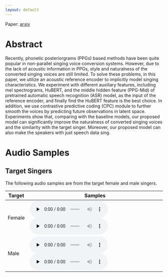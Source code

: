 ```yaml
---
layout: default
---
```


<!-- <h1 align='center'><font size='10'> TOWARDS HIGH-FIDELITY SINGING VOICE CONVERSION WITH ACOUSTICREFERENCE AND CONTRASTIVE PREDICTIVE CODING </font></h1>

<center>Zhonghao Li, Benlai Tang, Xiang Yin, Yuan Wan, Ling Xu, Chen Shen, Zejun Ma</center>
 -->
Paper: [arxiv](https://arxiv.org/abs/2010.14804)

# Abstract

Recently, phonetic posteriorgrams (PPGs) based methods have been quite popular in non-parallel singing voice conversion systems. However, due to the lack of acoustic information in PPGs,  style and naturalness of the converted singing voices are still limited. To
solve these problems, in this paper, we utilize an acoustic reference encoder to implicitly model singing characteristics. We experiment with different auxiliary features, including mel spectrograms, HuBERT, and the middle hidden feature (PPG-Mid) of pretrained automatic speech recognition (ASR) model, as the input of the reference encoder, and finally find the HuBERT feature is the best choice. In addition, we use contrastive predictive coding (CPC) module to further smooth the voices by predicting future observations in latent space. Experiments show that, comparing with the baseline models, our proposed model can significantly improve the naturalness of converted singing voices and the similarity with the target singer. Moreover, our proposed model can also make the speakers with just speech data sing. 

# Audio Samples
## Target Singers

The following audio samples are from the target female and male singers.

| Target | Samples |
|  ----  | ----  |
| Female | <audio id="audio" controls="" preload="none" style="width: 250px;"> <source id="wav" src="audios/BB/gt/BB006F24I016.wav"></audio> <audio id="audio" controls="" preload="none" style="width: 250px;"> <source id="wav" src="audios/BB/gt/BB009F24I024.wav"></audio> |
| Male | <audio id="audio" controls="" preload="none" style="width: 250px;"> <source id="wav" src="audios/AM2/gt/0003_048-03.wav"></audio> <audio id="audio" controls="" preload="none" style="width: 250px;"> <source id="wav" src="audios/AM2/gt/0006_041-08.wav"></audio> |

